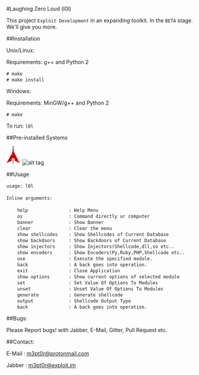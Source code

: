 #Laughing Zero Loud (l0l)

This project `Exploit Development` in an expanding toolkit. In the `BETA` stage.
We'll give you more.

##Installation

Unix/Linux:

Requirements: g++ and Python 2

```
# make
# make install
```

Windows:

Requirements: MinGW/g++ and Python 2

```
# make
```

To run: `l0l`

##Pre-installed Systems

![alt tag](https://github.com/BlackArch/blackarch-artwork/blob/master/logo/logo-38-49.png?raw=true "blackarch.org")
![alt tag](https://avatars2.githubusercontent.com/u/13773009?v=3&s=40 "archstrike.org")

##Usage

```
usage: l0l

Inline arguments:

	help               : Help Menu
	os                 : Command directly ur computer
	banner             : Show Banner
	clear              : Clear the menu
	show shellcodes    : Show Shellcodes of Current Database
	show backdoors     : Show Backdoors of Current Database
	show injectors     : Show Injectors(Shellcode,dll,so etc..
	show encoders      : Show Encoders(Py,Ruby,PHP,Shellcode etc..
	use                : Execute the specified module.
	back               : A back goes into operation.
	exit               : Close Application
	show options       : Show current options of selected module
	set                : Set Value Of Options To Modules
	unset              : Unset Value Of Options To Modules
	generate           : Generate shellcode
	output             : Shellcode Output Type
	back               : A back goes into operation.
```

##Bugs:

Please Report bugs! with Jabber, E-Mail, Gitter, Pull Request etc.

##Contact:

E-Mail : m3pt0r@protonmail.com

Jabber : m3pt0r@exploit.im
